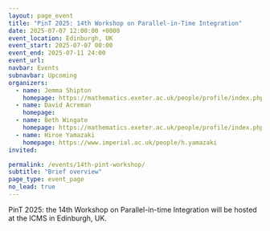 ```yaml
---
layout: page_event
title: "PinT 2025: 14th Workshop on Parallel-in-Time Integration"
date: 2025-07-07 12:00:00 +0000
event_location: Edinburgh, UK
event_start: 2025-07-07 00:00
event_end: 2025-07-11 24:00
event_url: 
navbar: Events
subnavbar: Upcoming
organizers:
  - name: Jemma Shipton
    homepage: https://mathematics.exeter.ac.uk/people/profile/index.php?web_id=js1075
  - name: David Acreman
    homepage: 
  - name: Beth Wingate
    homepage: https://mathematics.exeter.ac.uk/people/profile/index.php?web_id=bw290
  - name: Hiroe Yamazaki
    homepage: https://www.imperial.ac.uk/people/h.yamazaki
invited:

permalink: /events/14th-pint-workshop/
subtitle: "Brief overview"
page_type: event_page
no_lead: true
---
```


PinT 2025: the 14th Workshop on Parallel-in-time Integration will be hosted at the ICMS in Edinburgh, UK.